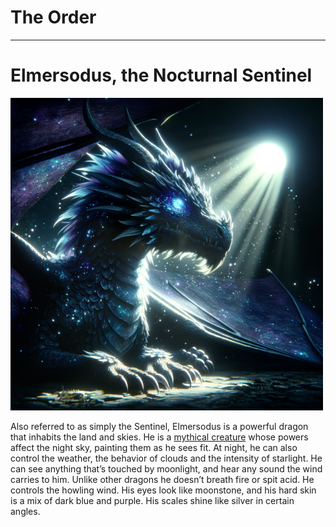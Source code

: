 # The Order

---

# Elmersodus, the Nocturnal Sentinel

![elmersodus](../images/elmersodus.png)

Also referred to as simply the Sentinel, Elmersodus is a powerful dragon that inhabits the land and skies. He is a [mythical creature](mythical-creatures.md#mythical-creatures) whose powers affect the night sky, painting them as he sees fit. At night, he can also control the weather, the behavior of clouds and the intensity of starlight. He can see anything that’s touched by moonlight, and hear any sound the wind carries to him.
Unlike other dragons he doesn’t breath fire or spit acid. He controls the howling wind. His eyes look like moonstone, and his hard skin is a mix of dark blue and purple. His scales shine like silver in certain angles.
